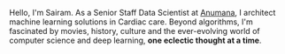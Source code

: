 Hello, I'm Sairam. As a Senior Staff Data Scientist at [Anumana](https://anumana.ai/), I architect machine learning solutions in Cardiac care. Beyond algorithms, I'm fascinated by movies, history, culture and the ever-evolving world of computer science and deep learning, **one eclectic thought at a time**.